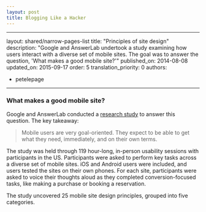 ```yaml
---
layout: post
title: Blogging Like a Hacker
---
```

---
layout: shared/narrow-pages-list
title: "Principles of site design"
description: "Google and AnswerLab undertook a study examining how users interact with a diverse set of mobile sites. The goal was to answer the question, 'What makes a good mobile site?'"
published_on: 2014-08-08
updated_on: 2015-09-17
order: 5
translation_priority: 0
authors:
  - petelepage
---

### What makes a good mobile site?

Google and AnswerLab conducted a [research study](https://www.google.com/think/multiscreen/whitepaper-sitedesign.html?utm_source=web-fundamentals&utm_term=chrome&utm_content=ux-landing&utm_campaign=web-fundamentals) to answer this question. 
The key takeaway: 

<blockquote class="wf-blockquote">
Mobile users are very goal-oriented. They expect to be able to get what they need, immediately, and on their own terms. 
</blockquote>

The study was held through 119 hour-long, in-person usability sessions with participants in the US. Participants were asked to perform key tasks across a diverse set of mobile sites. iOS and Android users were included, and users tested the sites on their own phones. For each site, participants were asked to voice their thoughts aloud as they completed conversion-focused tasks, like making a purchase or booking a reservation.

The study uncovered 25 mobile site design principles, grouped into five categories.


